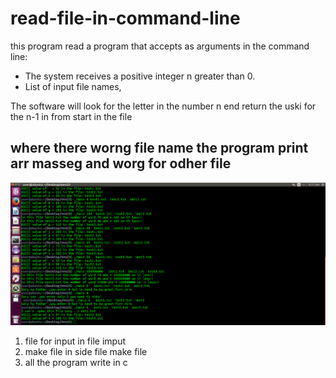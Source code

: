 # read-file-in-command-line


this program read a program that accepts as arguments in the command line:

* The system receives a positive integer n greater than 0.
* List of input file names,

The software will look for the letter in the number n end return the uski for the n-1 in from start in the file 

## where there worng file name the program print arr masseg and worg for odher file

![](img/Screenshot%20from%202022-01-17%2009-37-15.png)

1. file for input in file imput 
2. make file in side file make file
3. all the program write in c 
